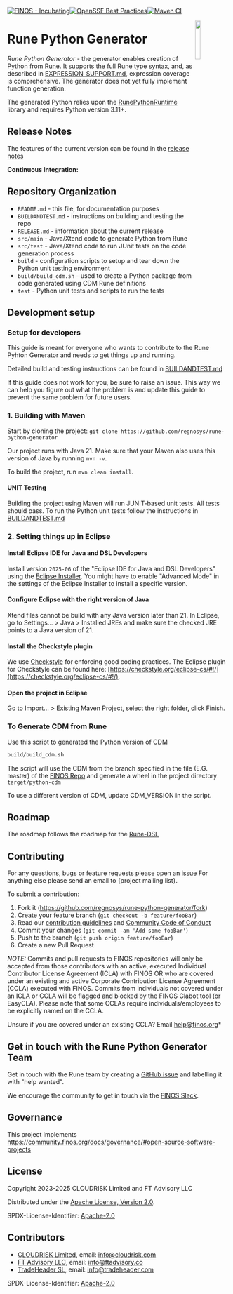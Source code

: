 [![FINOS - Incubating](https://cdn.jsdelivr.net/gh/finos/contrib-toolbox@master/images/badge-incubating.svg)](https://community.finos.org/docs/governance/Software-Projects/stages/incubating)[![OpenSSF Best Practices](https://www.bestpractices.dev/projects/10725/badge)](https://www.bestpractices.dev/projects/10725)[![Maven CI](https://github.com/regnosys/rune-python-generator/actions/workflows/cve-scanning.yml/badge.svg)](https://github.com/regnosys/rune-python-generator/actions/workflows/cve-scanning.yml)


<img align="right" width="15%" src="https://www.finos.org/hubfs/FINOS/finos-logo/FINOS_Icon_Wordmark_Name_RGB_horizontal.png">

# Rune Python Generator

*Rune Python Generator* - the generator enables creation of Python from [Rune](https://github.com/finos/rune-dsl).  It supports the full Rune type syntax, and, as described in [EXPRESSION_SUPPORT.md](./EXPRESSION_SUPPORT.md), expression coverage is comprehensive.  The generator does not yet fully implement function generation.

The generated Python relies upon the [RunePythonRuntime](https://github.com/regnosys/rune-python-runtime) library and requires Python version 3.11+.

## Release Notes
The features of the current version can be found in the [release notes](./RELEASE.md)

**Continuous Integration:** 

## Repository Organization

- `README.md` - this file, for documentation purposes
- `BUILDANDTEST.md` - instructions on building and testing the repo
- `RELEASE.md` - information about the current release
- `src/main`  - Java/Xtend code to generate Python from Rune
- `src/test`  - Java/Xtend code to run JUnit tests on the code generation process
- `build` - configuration scripts to setup and tear down the Python unit testing environment
- `build/build_cdm.sh` - used to create a Python package from code generated using CDM Rune definitions
- `test` - Python unit tests and scripts to run the tests

## Development setup

### Setup for developers
This guide is meant for everyone who wants to contribute to the Rune Pyhton Generator and needs to get things up and running.

Detailed build and testing instructions can be found in [BUILDANDTEST.md](./BUILDANDTEST.md)

If this guide does not work for you, be sure to raise an issue. This way we can help you figure out what the problem is and update this guide to prevent the same problem for future users.

### 1. Building with Maven
Start by cloning the project: `git clone https://github.com/regnosys/rune-python-generator`

Our project runs with Java 21. Make sure that your Maven also uses this version of Java by running `mvn -v`.

To build the project, run `mvn clean install`.

#### UNIT Testing
Building the project using Maven will run JUNIT-based unit tests.  All tests should pass.  To run the Python unit tests follow the instructions in [BUILDANDTEST.md](./BUILDANDTEST.md)

### 2. Setting things up in Eclipse
#### Install Eclipse IDE for Java and DSL Developers
Install version `2025-06` of the "Eclipse IDE for Java and DSL Developers" using the [Eclipse Installer](https://www.eclipse.org/downloads/packages/installer). You might have to enable "Advanced Mode" in the settings of the Eclipse Installer to install a specific version.

#### Configure Eclipse with the right version of Java
Xtend files cannot be build with any Java version later than 21. In Eclipse, go to Settings... > Java > Installed JREs and make sure the checked JRE points to a Java version of 21.

#### Install the Checkstyle plugin
We use [Checkstyle](https://checkstyle.sourceforge.io/) for enforcing good coding practices. The Eclipse plugin for Checkstyle can be found here: [https://checkstyle.org/eclipse-cs/#!/](https://checkstyle.org/eclipse-cs/#!/).

#### Open the project in Eclipse
Go to Import... > Existing Maven Project, select the right folder, click Finish.

### To Generate CDM from Rune

Use this script to generated the Python version of CDM
```sh
build/build_cdm.sh
```
The script will use the CDM from the branch specified in the file (E.G. master) of the [FINOS Repo](https://github.com/finos/common-domain-model) and generate a wheel in the project directory `target/python-cdm`

To use a different version of CDM, update CDM_VERSION in the script.

## Roadmap

The roadmap follows the roadmap for the [Rune-DSL](https://github.com/finos/rune-dsl/)

## Contributing
For any questions, bugs or feature requests please open an [issue](https://github.com/regnosys/rune-python-generator/issues)
For anything else please send an email to {project mailing list}.

To submit a contribution:
1. Fork it (<https://github.com/regnosys/rune-python-generator/fork>)
2. Create your feature branch (`git checkout -b feature/fooBar`)
3. Read our [contribution guidelines](.github/CONTRIBUTING.md) and [Community Code of Conduct](https://www.finos.org/code-of-conduct)
4. Commit your changes (`git commit -am 'Add some fooBar'`)
5. Push to the branch (`git push origin feature/fooBar`)
6. Create a new Pull Request

_NOTE:_ Commits and pull requests to FINOS repositories will only be accepted from those contributors with an active, executed Individual Contributor License Agreement (ICLA) with FINOS OR who are covered under an existing and active Corporate Contribution License Agreement (CCLA) executed with FINOS. Commits from individuals not covered under an ICLA or CCLA will be flagged and blocked by the FINOS Clabot tool (or EasyCLA). Please note that some CCLAs require individuals/employees to be explicitly named on the CCLA.

Unsure if you are covered under an existing CCLA? Email help@finos.org*

## Get in touch with the Rune Python Generator Team

 Get in touch with the Rune team by creating a [GitHub issue](https://github.com/REGnosys/rune-python-dsl/issues/new) and labelling it with "help wanted".

 We encourage the community to get in touch via the [FINOS Slack](https://www.finos.org/blog/finos-announces-new-community-slack).

## Governance

This project implements https://community.finos.org/docs/governance/#open-source-software-projects

## License

Copyright 2023-2025 CLOUDRISK Limited and FT Advisory LLC

Distributed under the [Apache License, Version 2.0](http://www.apache.org/licenses/LICENSE-2.0).

SPDX-License-Identifier: [Apache-2.0](https://spdx.org/licenses/Apache-2.0)

## Contributors

- [CLOUDRISK Limited](https://www.cloudrisk.uk), email: info@cloudrisk.com
- [FT Advisory LLC](https://www.ftadvisory.co), email: info@ftadvisory.co
- [TradeHeader SL](https://www.tradeheader.com), email: info@tradeheader.com

SPDX-License-Identifier: [Apache-2.0](https://spdx.org/licenses/Apache-2.0)
